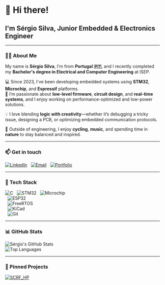 # 👋 Hi there! 

## I'm Sérgio Silva, Junior Embedded & Electronics Engineer

---

### 🧑‍💻 About Me

My name is **Sérgio Silva**, I'm from **Portugal 🇵🇹**, and I recently completed my **Bachelor's degree in Electrical and Computer Engineering** at ISEP.

💻 Since 2023, I've been developing embedded systems using **STM32**, **Microchip**, and **Espressif** platforms.  
🔧 I’m passionate about **low-level firmware**, **circuit design**, and **real-time systems**, and I enjoy working on performance-optimized and low-power solutions.

💡 I love blending **logic with creativity**—whether it’s debugging a tricky issue, designing a PCB, or optimizing embedded communication protocols.

🌱 Outside of engineering, I enjoy **cycling**, **music**, and spending time in **nature** to stay balanced and inspired.

---

### 📫 Get in touch

[![LinkedIn](https://img.shields.io/badge/LinkedIn-blue?logo=linkedin)](https://www.linkedin.com/in/seu-perfil)
&nbsp;
[![Email](https://img.shields.io/badge/Email-grey?logo=gmail)](mailto:teu.email@gmail.com)
&nbsp;
[![Portfolio](https://img.shields.io/badge/Portfolio-black?logo=github)](https://manoper93.github.io/)

---

### 🧰 Tech Stack

![C](https://img.shields.io/badge/C-informational?style=flat&logo=c&logoColor=white)
&nbsp;
![STM32](https://img.shields.io/badge/STM32-blue?style=flat&logo=stmicroelectronics&logoColor=white) 
&nbsp;
![Microchip](https://img.shields.io/badge/Microchip-red?style=flat&logo=microchip&logoColor=white)  
&nbsp;
![ESP32](https://img.shields.io/badge/Espressif-black?style=flat&logo=espressif&logoColor=white)  
&nbsp;
![FreeRTOS](https://img.shields.io/badge/FreeRTOS-blue?style=flat&logo=freertos&logoColor=white)  
&nbsp;
![KiCad](https://img.shields.io/badge/KiCad-223344?style=flat&logo=kicad&logoColor=white)  
&nbsp;
![Git](https://img.shields.io/badge/Git-F05032?style=flat&logo=git&logoColor=white)  

---

### 📊 GitHub Stats

![Sérgio's GitHub Stats](https://github-readme-stats.vercel.app/api?username=manoper93&show_icons=true&theme=tokyonight&count_private=true)  
![Top Languages](https://github-readme-stats.vercel.app/api/top-langs/?username=manoper93&layout=compact&theme=tokyonight)

---

### 📌 Pinned Projects

[![SCRF_HP](https://github-readme-stats.vercel.app/api/pin/?username=manoper93&repo=SCRF_HP&theme=tokyonight)](https://github.com/manoper93/SCRF_HP)

